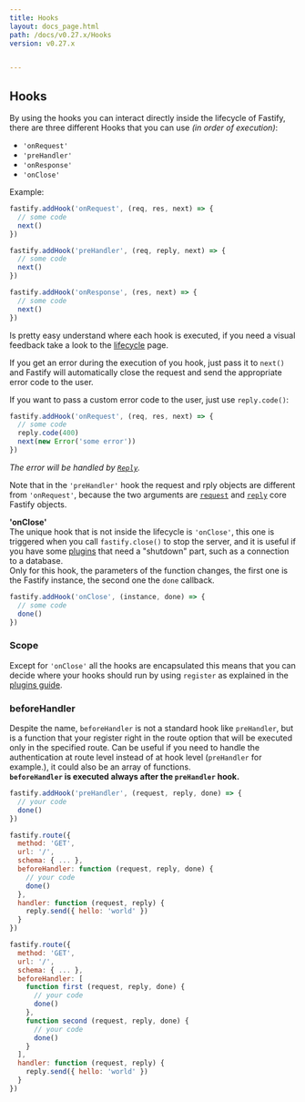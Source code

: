 ```yaml
---
title: Hooks
layout: docs_page.html
path: /docs/v0.27.x/Hooks
version: v0.27.x


---
```


## Hooks

By using the hooks you can interact directly inside the lifecycle of Fastify, there are three different Hooks that you can use *(in order of execution)*:
- `'onRequest'`
- `'preHandler'`
- `'onResponse'`
- `'onClose'`

Example:
```js
fastify.addHook('onRequest', (req, res, next) => {
  // some code
  next()
})

fastify.addHook('preHandler', (req, reply, next) => {
  // some code
  next()
})

fastify.addHook('onResponse', (res, next) => {
  // some code
  next()
})
```

Is pretty easy understand where each hook is executed, if you need a visual feedback take a look to the [lifecycle](/docs/v0.27.x/Lifecycle) page.

If you get an error during the execution of you hook, just pass it to `next()` and Fastify will automatically close the request and send the appropriate error code to the user.

If you want to pass a custom error code to the user, just use `reply.code()`:
```js
fastify.addHook('onRequest', (req, res, next) => {
  // some code
  reply.code(400)
  next(new Error('some error'))
})
```
*The error will be handled by [`Reply`](/docs/v0.27.x/Reply#errors).*

Note that in the `'preHandler'` hook the request and rply objects are different from `'onRequest'`, because the two arguments are [`request`](/docs/v0.27.x/Request) and [`reply`](/docs/v0.27.x/Reply) core Fastify objects.

<a name="on-close"></a>
**'onClose'**  
The unique hook that is not inside the lifecycle is `'onClose'`, this one is triggered when you call `fastify.close()` to stop the server, and it is useful if you have some [plugins](/docs/v0.27.x/Plugins) that need a "shutdown" part, such as a connection to a database.  
Only for this hook, the parameters of the function changes, the first one is the Fastify instance, the second one the `done` callback.
```js
fastify.addHook('onClose', (instance, done) => {
  // some code
  done()
})
```
<a name="scope"></a>
### Scope
Except for `'onClose'` all the hooks are encapsulated this means that you can decide where your hooks should run by using `register` as explained in the [plugins guide](/docs/v0.27.x/Plugins-Guide).

<a name="before-handler"></a>
### beforeHandler
Despite the name, `beforeHandler` is not a standard hook like `preHandler`, but is a function that your register right in the route option that will be executed only in the specified route. Can be useful if you need to handle the authentication at route level instead of at hook level (`preHandler` for example.), it could also be an array of functions.  
**`beforeHandler` is executed always after the `preHandler` hook.**

```js
fastify.addHook('preHandler', (request, reply, done) => {
  // your code
  done()
})

fastify.route({
  method: 'GET',
  url: '/',
  schema: { ... },
  beforeHandler: function (request, reply, done) {
    // your code
    done()
  },
  handler: function (request, reply) {
    reply.send({ hello: 'world' })
  }
})

fastify.route({
  method: 'GET',
  url: '/',
  schema: { ... },
  beforeHandler: [
    function first (request, reply, done) {
      // your code
      done()
    },
    function second (request, reply, done) {
      // your code
      done()
    }
  ],
  handler: function (request, reply) {
    reply.send({ hello: 'world' })
  }
})
```
